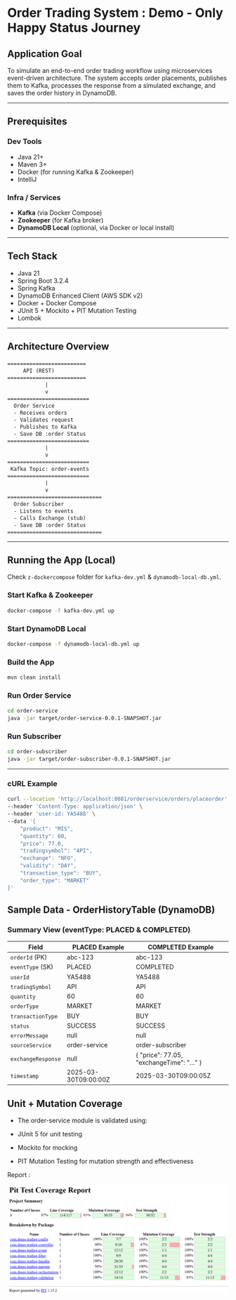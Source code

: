 # Order Trading System : Demo - Only Happy Status Journey

## Application Goal
To simulate an end-to-end order trading workflow using microservices event-driven architecture. The system accepts order placements, publishes them to Kafka, processes the response from a simulated exchange, and saves the order history in DynamoDB.

---

##  Prerequisites

### Dev Tools
- Java 21+
- Maven 3+
- Docker (for running Kafka & Zookeeper)
- IntelliJ

### Infra / Services
- **Kafka** (via Docker Compose)
- **Zookeeper** (for Kafka broker)
- **DynamoDB Local** (optional, via Docker or local install)

---

## Tech Stack
- Java 21
- Spring Boot 3.2.4
- Spring Kafka
- DynamoDB Enhanced Client (AWS SDK v2)
- Docker + Docker Compose
- JUnit 5 + Mockito + PIT Mutation Testing
- Lombok

---

## Architecture Overview

```text
=========================
     API (REST)        
=========================
            |
            v
==========================
  Order Service          
  - Receives orders      
  - Validates request    
  - Publishes to Kafka   
  - Save DB :order Status
==========================
            |
            v
==========================
 Kafka Topic: order-events   
==========================
            |
            v
==============================
  Order Subscriber            
  - Listens to events         
  - Calls Exchange (stub)     
  - Save DB :order Status    
==============================
```

---

## Running the App (Local)
Check `z-dockercompose` folder for `kafka-dev.yml` & `dynamodb-local-db.yml`.

### Start Kafka & Zookeeper
```bash
docker-compose -f kafka-dev.yml up
```

### Start DynamoDB Local
```bash
docker-compose -f dynamodb-local-db.yml up
```

### Build the App
```bash
mvn clean install
```

### Run Order Service
```bash
cd order-service
java -jar target/order-service-0.0.1-SNAPSHOT.jar
```

### Run Subscriber
```bash
cd order-subscriber
java -jar target/order-subscriber-0.0.1-SNAPSHOT.jar
```

---

### cURL Example
```bash
curl --location 'http://localhost:8081/orderservice/orders/placeorder' \
--header 'Content-Type: application/json' \
--header 'user-id: YA5488' \
--data '{
    "product": "MIS",
    "quantity": 60,
    "price": 77.0,
    "tradingsymbol": "API",
    "exchange": "NFO",
    "validity": "DAY",
    "transaction_type": "BUY",
    "order_type": "MARKET"
}'
```

## Sample Data - OrderHistoryTable (DynamoDB)

### Summary View (eventType: PLACED & COMPLETED)

| Field              | PLACED Example          | COMPLETED Example            |
|--------------------|--------------------------|------------------------------|
| `orderId` (PK)     | abc-123                  | abc-123                      |
| `eventType` (SK)   | PLACED                   | COMPLETED                   |
| `userId`           | YA5488                   | YA5488                      |
| `tradingSymbol`    | API                      | API                         |
| `quantity`         | 60                       | 60                          |
| `orderType`        | MARKET                   | MARKET                      |
| `transactionType`  | BUY                      | BUY                         |
| `status`           | SUCCESS                  | SUCCESS                     |
| `errorMessage`     | null                     | null                        |
| `sourceService`    | order-service            | order-subscriber            |
| `exchangeResponse` | null                    | { "price": 77.05, "exchangeTime": "..." } |
| `timestamp`        | 2025-03-30T09:00:00Z     | 2025-03-30T09:00:05Z        |


## Unit + Mutation Coverage
 - The order-service module is validated using:

- JUnit 5 for unit testing

- Mockito for mocking
- PIT Mutation Testing for mutation strength and effectiveness

Report : 

![img_1.png](img_1.png)